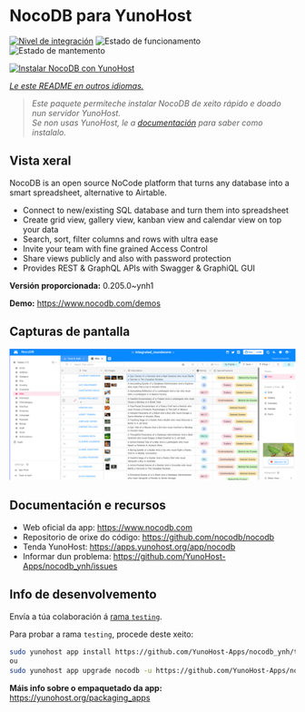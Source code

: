 <!--
NOTA: Este README foi creado automáticamente por <https://github.com/YunoHost/apps/tree/master/tools/readme_generator>
NON debe editarse manualmente.
-->

# NocoDB para YunoHost

[![Nivel de integración](https://dash.yunohost.org/integration/nocodb.svg)](https://dash.yunohost.org/appci/app/nocodb) ![Estado de funcionamento](https://ci-apps.yunohost.org/ci/badges/nocodb.status.svg) ![Estado de mantemento](https://ci-apps.yunohost.org/ci/badges/nocodb.maintain.svg)

[![Instalar NocoDB con YunoHost](https://install-app.yunohost.org/install-with-yunohost.svg)](https://install-app.yunohost.org/?app=nocodb)

*[Le este README en outros idiomas.](./ALL_README.md)*

> *Este paquete permíteche instalar NocoDB de xeito rápido e doado nun servidor YunoHost.*  
> *Se non usas YunoHost, le a [documentación](https://yunohost.org/install) para saber como instalalo.*

## Vista xeral

NocoDB is an open source NoCode platform that turns any database into a smart spreadsheet, alternative to Airtable.

* Connect to new/existing SQL database and turn them into spreadsheet
* Create grid view, gallery view, kanban view and calendar view on top your data
* Search, sort, filter columns and rows with ultra ease
* Invite your team with fine grained Access Control
* Share views publicly and also with password protection
* Provides REST & GraphQL APIs with Swagger & GraphiQL GUI


**Versión proporcionada:** 0.205.0~ynh1

**Demo:** <https://www.nocodb.com/demos>

## Capturas de pantalla

![Captura de pantalla de NocoDB](./doc/screenshots/screenshot.png)

## Documentación e recursos

- Web oficial da app: <https://www.nocodb.com>
- Repositorio de orixe do código: <https://github.com/nocodb/nocodb>
- Tenda YunoHost: <https://apps.yunohost.org/app/nocodb>
- Informar dun problema: <https://github.com/YunoHost-Apps/nocodb_ynh/issues>

## Info de desenvolvemento

Envía a túa colaboración á [rama `testing`](https://github.com/YunoHost-Apps/nocodb_ynh/tree/testing).

Para probar a rama `testing`, procede deste xeito:

```bash
sudo yunohost app install https://github.com/YunoHost-Apps/nocodb_ynh/tree/testing --debug
ou
sudo yunohost app upgrade nocodb -u https://github.com/YunoHost-Apps/nocodb_ynh/tree/testing --debug
```

**Máis info sobre o empaquetado da app:** <https://yunohost.org/packaging_apps>
